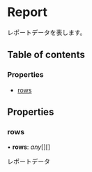# Report


レポートデータを表します。

## Table of contents

### Properties

- [rows](report.md#rows)

## Properties

### rows

• **rows**: *any*[][]

レポートデータ
